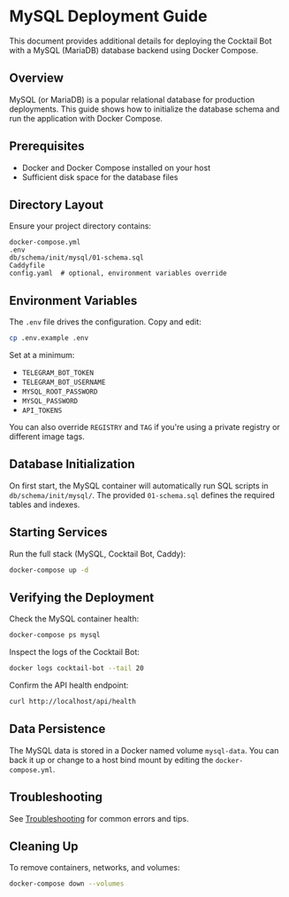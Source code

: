 # MySQL Deployment Guide

This document provides additional details for deploying the Cocktail Bot with a MySQL (MariaDB) database backend using Docker Compose.

## Overview

MySQL (or MariaDB) is a popular relational database for production deployments. This guide shows how to initialize the database schema and run the application with Docker Compose.

## Prerequisites

- Docker and Docker Compose installed on your host
- Sufficient disk space for the database files

## Directory Layout

Ensure your project directory contains:
```text
docker-compose.yml
.env
db/schema/init/mysql/01-schema.sql
Caddyfile
config.yaml  # optional, environment variables override
```

## Environment Variables

The `.env` file drives the configuration. Copy and edit:

```bash
cp .env.example .env
```

Set at a minimum:
- `TELEGRAM_BOT_TOKEN`
- `TELEGRAM_BOT_USERNAME`
- `MYSQL_ROOT_PASSWORD`
- `MYSQL_PASSWORD`
- `API_TOKENS`

You can also override `REGISTRY` and `TAG` if you're using a private registry or different image tags.

## Database Initialization

On first start, the MySQL container will automatically run SQL scripts in `db/schema/init/mysql/`. The provided `01-schema.sql` defines the required tables and indexes.

## Starting Services

Run the full stack (MySQL, Cocktail Bot, Caddy):

```bash
docker-compose up -d
```

## Verifying the Deployment

Check the MySQL container health:

```bash
docker-compose ps mysql
```

Inspect the logs of the Cocktail Bot:

```bash
docker logs cocktail-bot --tail 20
```

Confirm the API health endpoint:

```bash
curl http://localhost/api/health
```

## Data Persistence

The MySQL data is stored in a Docker named volume `mysql-data`. You can back it up or change to a host bind mount by editing the `docker-compose.yml`.

## Troubleshooting

See [Troubleshooting](docs/troubleshooting.md) for common errors and tips.

## Cleaning Up

To remove containers, networks, and volumes:

```bash
docker-compose down --volumes
```